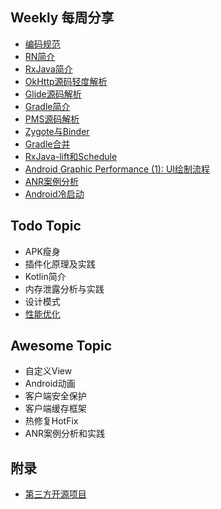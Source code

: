 ## Weekly 每周分享
- [编码规范](./topic/code)
- [RN简介](./topic/react-native)
- [RxJava简介](./topic/rxjava)
- [OkHttp源码轻度解析](https://www.evernote.com/shard/s29/sh/b4ed6da2-cb1e-417a-b809-58b75c8365ec/522324965b9811da)
- [Glide源码解析](./topic/glide)
- [Gradle简介](https://www.evernote.com/shard/s331/sh/80dcb985-503f-4fc3-be85-449c096d6b8e/e545a61f1b1536ae)
- [PMS源码解析](https://www.evernote.com/shard/s331/sh/b90188ac-ccdd-4af4-a744-5315f00a3d80/0e2d8383bbf682c6)
- [Zygote与Binder](https://www.evernote.com/shard/s29/sh/e905b325-820f-4edb-ac68-dcbdfc642f89/e9793a805af3016f)
- [Gradle合并](https://www.evernote.com/shard/s331/sh/4a40d5ae-43fd-4837-862c-11811052e5f6/e2ff8c4f9f814f45)
- [RxJava-lift和Schedule](https://www.evernote.com/shard/s555/sh/02e5d4a6-3dd7-42e0-adc2-dc2cb667e52a/49a5d4489c1986cdde1e7bb15fe9876e)
- [Android Graphic Performance (1): UI绘制流程](https://www.evernote.com/shard/s29/sh/b3d700b2-0efc-4380-9ca3-5638f823353b/4afbf1d56d23838a)
- [ANR案例分析](https://www.evernote.com/shard/s29/sh/b193c55b-6a97-4571-b694-5781108cd85c/6e5774418f6d3dc5)
- [Android冷启动](./topic/launch)

## Todo Topic
- APK瘦身
- 插件化原理及实践
- Kotlin简介
- 内存泄露分析与实践
- 设计模式
- [性能优化](./topic/performance)

## Awesome Topic
- 自定义View
- Android动画
- 客户端安全保护
- 客户端缓存框架
- 热修复HotFix
- ANR案例分析和实践

## 附录
- [第三方开源项目](http://a.codekk.com/)
